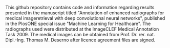 This github repository contains code and information regarding results presented in the manuscript titled "Annotation of enhanced radiographs for medical imageretrieval with deep convolutional neural networks", published in the PlosONE special issue "Machine Learning for Healthcare".
The radiographs used were distributed at the ImageCLEF Medical Annotation Task 2009. The medical images can be obtained from Prof. Dr. rer. nat. Dipl.-Ing. Thomas M. Deserno after licence agreement files are signed.
